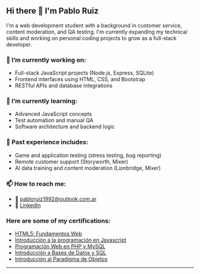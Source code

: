 ## Hi there 👋 I'm Pablo Ruiz

I'm a web development student with a background in customer service, content moderation, and QA testing. I'm currently expanding my technical skills and working on personal coding projects to grow as a full-stack developer.

### 🔭 I’m currently working on:
- Full-stack JavaScript projects (Node.js, Express, SQLite)
- Frontend interfaces using HTML, CSS, and Bootstrap
- RESTful APIs and database integrations

### 🌱 I’m currently learning:
- Advanced JavaScript concepts
- Test automation and manual QA
- Software architecture and backend logic

### 💼 Past experience includes:
- Game and application testing (stress testing, bug reporting)
- Remote customer support (Storyworth, Mixer)
- AI data training and content moderation (Lionbridge, Mixer)

### 📫 How to reach me:
- 📧 [pabloruiz1992@outlook.com.ar](mailto:pabloruiz1992@outlook.com.ar)
- 🔗 [LinkedIn](https://www.linkedin.com/in/pablo-agustin-ruiz/)

### Here are some of my certifications:
- [HTML5: Fundamentos Web](https://www.educacionit.com/perfil/pablo-agustin-ruiz-396151/certificado/41980?_gl=1*2e9q1c*_ga*MTc2NTgxMzAxNC4xNzUzMDEzMTg2*_ga_R8GR8LL2B8*czE3NTMwMTMxODYkbzEkZzEkdDE3NTMwMTgwNDEkajM2JGwxJGgxNDA2MTA4MTY5)
- [Introducción a la programación en Javascript](https://www.educacionit.com/perfil/pablo-agustin-ruiz-396151/certificado/40122?_gl=1*dduyoi*_ga*MTc2NTgxMzAxNC4xNzUzMDEzMTg2*_ga_R8GR8LL2B8*czE3NTMwMTMxODYkbzEkZzEkdDE3NTMwMTg0MTAkajMyJGwxJGgxNDA2MTA4MTY5)
- [Programación Web en PHP y MySQL](https://www.educacionit.com/perfil/pablo-agustin-ruiz-396151/certificado/40190?_gl=1*1wde5qc*_ga*MTc2NTgxMzAxNC4xNzUzMDEzMTg2*_ga_R8GR8LL2B8*czE3NTMwMTMxODYkbzEkZzEkdDE3NTMwMTg1NDAkajYwJGwxJGgxNDA2MTA4MTY5)
- [Introducción a Bases de Datos y SQL](https://www.educacionit.com/perfil/pablo-agustin-ruiz-396151/certificado/41977?_gl=1*1xfwh38*_ga*MTc2NTgxMzAxNC4xNzUzMDEzMTg2*_ga_R8GR8LL2B8*czE3NTMwMTMxODYkbzEkZzEkdDE3NTMwMTg2NDIkajYwJGwxJGgxNDA2MTA4MTY5)
- [Introducción al Paradigma de Objetos](https://www.educacionit.com/perfil/pablo-agustin-ruiz-396151/certificado/40125?_gl=1*11yat5m*_ga*MTc2NTgxMzAxNC4xNzUzMDEzMTg2*_ga_R8GR8LL2B8*czE3NTMwMTMxODYkbzEkZzEkdDE3NTMwMTg2OTAkajEyJGwxJGgxNDA2MTA4MTY5)

---
